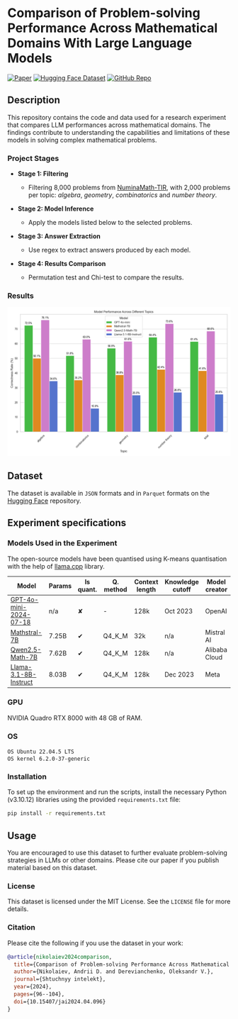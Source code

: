 # Comparison of Problem-solving Performance Across Mathematical Domains With Large Language Models

[![Paper](https://img.shields.io/badge/DOI-10.15407/jai2024.04.096-880808)](https://doi.org/10.15407/jai2024.04.096)
[![Hugging Face Dataset](https://img.shields.io/badge/Hugging%20Face-Dataset-blue)](https://huggingface.co/datasets/andynik/numina-cot-2kx4)
[![GitHub Repo](https://img.shields.io/badge/GitHub-Repo-181717?logo=github)](https://github.com/andynik/math-domains-comp-24)

## Description

This repository contains the code and data used for a research experiment that compares LLM performances across mathematical domains. The findings contribute to understanding the capabilities and limitations of these models in solving complex mathematical problems.

### Project Stages

- **Stage 1: Filtering** 
  - Filtering 8,000 problems from [NuminaMath-TIR](https://huggingface.co/datasets/AI-MO/NuminaMath-TIR), with 2,000 problems per topic: _algebra_, _geometry_, _combinatorics_ and _number theory_.
  
- **Stage 2: Model Inference**
  - Apply the models listed below to the selected problems.

- **Stage 3: Answer Extraction**
  - Use regex to extract answers produced by each model.

- **Stage 4: Results Comparison**
  - Permutation test and Chi-test to compare the results.
 
### Results

![Problem Example](images/correctness_rate.png)

## Dataset

The dataset is available in `JSON` formats and in `Parquet` formats on the [Hugging Face](https://huggingface.co/datasets/andynik/numina-cot-2kx4) repository.
 
## Experiment specifications

### Models Used in the Experiment

The open-source models have been quantised using K-means quantisation with the help of [llama.cpp](https://github.com/ggerganov/llama.cpp) library.

| Model                                                                                         | Params | Is quant. | Q. method | Context length | Knowledge cutoff | Model creator  |
|-----------------------------------------------------------------------------------------------|--------|-----------|-----------|----------------|------------------|----------------|
| [GPT-4o-mini-2024-07-18](https://platform.openai.com/docs/models/gpt-4o-mini)                 | n/a    | ✘         | -         | 128k           | Oct 2023         | OpenAI         |
| [Mathstral-7B](https://huggingface.co/QuantFactory/mathstral-7B-v0.1-GGUF)                    | 7.25B  | ✔         | Q4_K_M    | 32k            | n/a              | Mistral AI     |
| [Qwen2.5-Math-7B](https://huggingface.co/QuantFactory/Qwen2.5-Math-7B-GGUF)                   | 7.62B  | ✔         | Q4_K_M    | 128k           | n/a              | Alibaba Cloud  |
| [Llama-3.1-8B-Instruct](https://huggingface.co/QuantFactory/Meta-Llama-3.1-8B-Instruct-GGUF)  | 8.03B  | ✔         | Q4_K_M    | 128k           | Dec 2023         | Meta           |

### GPU

NVIDIA Quadro RTX 8000 with 48 GB of RAM.

### OS
```
OS Ubuntu 22.04.5 LTS
OS kernel 6.2.0-37-generic
```

### Installation

To set up the environment and run the scripts, install the necessary Python (v3.10.12) libraries using the provided `requirements.txt` file:

```bash
pip install -r requirements.txt
```

## Usage

You are encouraged to use this dataset to further evaluate problem-solving strategies in LLMs or other domains. Please cite our paper if you publish material based on this dataset.

### License

This dataset is licensed under the MIT License. See the `LICENSE` file for more details.

### Citation

Please cite the following if you use the dataset in your work:

```bibtex
@article{nikolaiev2024comparison,
  title={Comparison of Problem-solving Performance Across Mathematical Domains With Large Language Models},
  author={Nikolaiev, Andrii D. and Derevianchenko, Oleksandr V.},
  journal={Shtuchnyy intelekt},
  year={2024},
  pages={96--104},
  doi={10.15407/jai2024.04.096}
}
```
